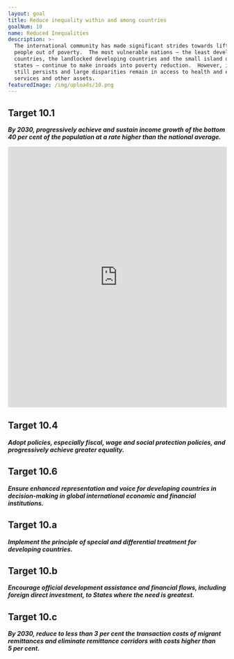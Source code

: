 ```yaml
---
layout: goal
title: Reduce inequality within and among countries
goalNum: 10
name: Reduced Inequalities
description: >-
  The international community has made significant strides towards lifting
  people out of poverty.  The most vulnerable nations – the least developed
  countries, the landlocked developing countries and the small island developing
  states – continue to make inroads into poverty reduction.  However, inequality
  still persists and large disparities remain in access to health and education
  services and other assets.
featuredImage: /img/uploads/10.png
---
```

## Target 10.1

**_By 2030, progressively achieve and sustain income growth of the bottom 40 per cent of the population at a rate higher than the national average._**

<iframe src="https://ourworldindata.org/grapher/annualized-average-growth-rate-in-per-capita-real-survey-mean-consumption-or-income-bottom-40-of-population" style="width: 100%; height: 600px; border: 0px none;"></iframe>



## Target 10.4

_**Adopt policies, especially fiscal, wage and social protection policies, and progressively achieve greater equality.**_



## **Target 10.6**

**_Ensure enhanced representation and voice for developing countries in decision-making in global international economic and financial institutions._**



## Target 10.a

_**Implement the principle of special and differential treatment for developing countries.**_



## **Target 10.b**

_**Encourage official development assistance and financial flows, including foreign direct investment, to States where the need is greatest.**_



## **Target 10.c**

_**By 2030, reduce to less than 3 per cent the transaction costs of migrant remittances and eliminate remittance corridors with costs higher than 5 per cent.**_
